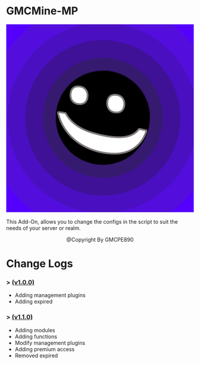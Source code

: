 # GMCMine-MP

![](pack_icon.png?raw=true)

This Add-On, allows you to change the configs in the
script to suit the needs of your server or realm.

<p align="center">@Copyright By GMCPE890</p>


# Change Logs
<h3>> <a href="./Version/GMCMine-MP%20(v1.0.0).md">(v1.0.0)</a></h3>

- <a>Adding management plugins</a>
- <a>Adding expired</a>

<h3>> <a href="https://">(v1.1.0)</a></h3>

- <a>Adding modules</a>
- <a>Adding functions</a>
- <a>Modify management plugins</a>
- <a>Adding premium access</a>
- <a>Removed expired</a>
